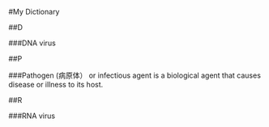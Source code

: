 #My Dictionary

##D

###DNA virus

##P

###Pathogen (病原体）
or infectious agent is a biological agent that causes disease or illness to its host.

##R

###RNA virus

